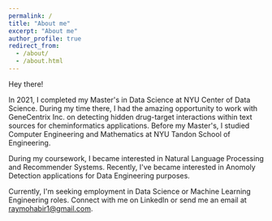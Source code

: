 ```yaml
---
permalink: /
title: "About me"
excerpt: "About me"
author_profile: true
redirect_from: 
  - /about/
  - /about.html
---
```


Hey there! 

In 2021, I completed my Master's in Data Science at NYU Center of Data Science. During my time there, I had the amazing opportunity to work with GeneCentrix Inc. on detecting hidden drug-target interactions within text sources for cheminformatics applications. Before my Master's, I studied Computer Engineering and Mathematics at NYU Tandon School of Engineering.

During my coursework, I became interested in Natural Language Processing and Recommender Systems. Recently, I've became interested in Anomoly Detection applications for Data Engineering purposes.

Currently, I'm seeking employment in Data Science or Machine Learning Engineering roles. Connect with me on LinkedIn or send me an email at raymohabir1@gmail.com. 
